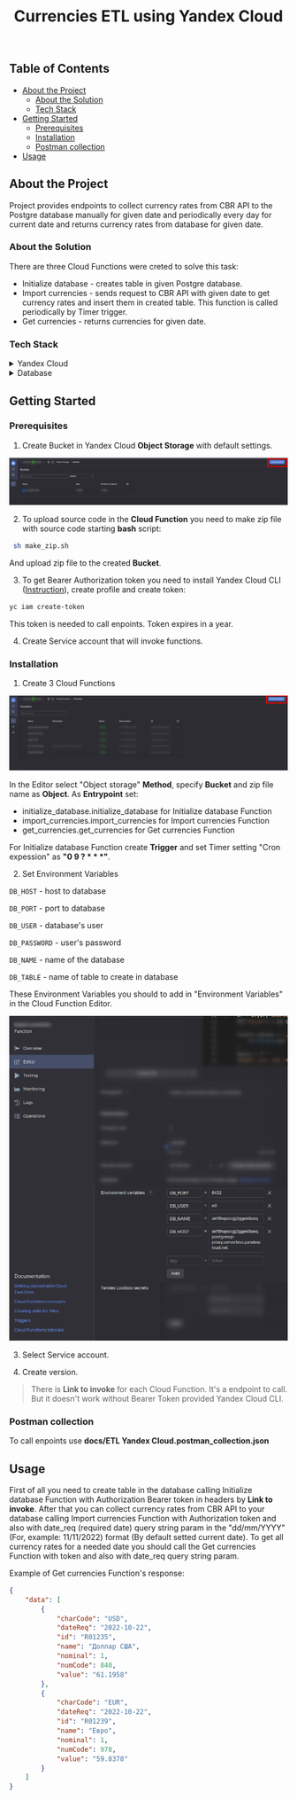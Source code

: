 <div align="center">
  <h1>Currencies ETL using Yandex Cloud</h1>
</div>

<br />

## Table of Contents

- [About the Project](#about-the-project)
  * [About the Solution](#about-the-solution)
  * [Tech Stack](#tech-stack)
- [Getting Started](#getting-started)
  * [Prerequisites](#prerequisites)
  * [Installation](#installation)
  * [Postman collection](#postman-collection)
- [Usage](#usage)
  

## About the Project
Project provides endpoints to collect currency rates from CBR API to the Postgre database manually for given date and periodically every day for current date and returns currency rates from database for given date.

### About the Solution

There are three Cloud Functions were creted to solve this task:
- Initialize database - creates table in given Postgre database. 
- Import currencies - sends request to CBR API with given date to get currency rates and insert them in created table. This function is called periodically by Timer trigger.
- Get currencies - returns currencies for given date. 


### Tech Stack

<details>
  <summary>Yandex Cloud</summary>
  <ul>
    <li><a href="https://cloud.yandex.ru/services/functions/">Cloud Functions</a></li>
    <li><a href="https://cloud.yandex.ru/services/storage/">Object storage</a></li>
    <li><a href="https://cloud.yandex.ru/services/managed-postgresql/">Managed Service for PostgreSQL</a></li>
    <li><a href="https://cloud.yandex.ru/docs/functions/operations/trigger/timer-create/">Timer trigger</a></li>
  </ul>
</details>

<details>
<summary>Database</summary>
  <a href="https://www.postgresql.org/">PostgreSQL</a>
</details>


## Getting Started


### Prerequisites

1. Create Bucket in Yandex Cloud **Object Storage** with default settings.

<img src="docs/images/create_bucket.png" alt="env files screenshot" />

2. To upload source code in the **Cloud Function** you need to make zip file with source code starting **bash** script: 

```bash
 sh make_zip.sh
```

 And upload zip file to the created **Bucket**.

3. To get Bearer Authorization token you need to install Yandex Cloud CLI ([Instruction](https://cloud.yandex.ru/docs/cli/quickstart#install)), create profile and create token:

```bash
yc iam create-token
```

This token is needed to call enpoints. Token expires in a year. 

4. Create Service account that will invoke functions.

### Installation

1. Create 3 Cloud Functions 

<img src="docs/images/create_func.png" alt="env files screenshot" />

In the Editor select "Object storage" **Method**, specify **Bucket** and zip file name as **Object**. As **Entrypoint** set:
 - initialize_database.initialize_database for Initialize database Function
 - import_currencies.import_currencies for Import currencies Function
 - get_currencies.get_currencies for Get currencies Function

For Initialize database Function create **Trigger** and set Timer setting "Cron expession" as **"0 9 ? * * *"**.

2. Set Environment Variables

`DB_HOST` - host to database

`DB_PORT` - port to database

`DB_USER` - database's user

`DB_PASSWORD` - user's password

`DB_NAME` - name of the database

`DB_TABLE` - name of table to create in database

These Environment Variables you should to add in "Environment Variables" in the Cloud Function Editor.

<img src="docs/images/envs.png" alt="env files screenshot" />

3. Select Service account.

4. Create version.

> There is **Link to invoke** for each Cloud Function. It's a endpoint to call. But it doesn't work without Bearer Token provided Yandex Cloud CLI.


### Postman collection

To call enpoints use **docs/ETL Yandex Cloud.postman_collection.json**


## Usage


First of all you need to create table in the database calling Initialize database Function with Authorization Bearer token in headers by **Link to invoke**.
After that you can collect currency rates from CBR API to your database calling Import currencies Function with Authorization token and also with date_req (required date) query string param in the "dd/mm/YYYY" (For, example: 11/11/2022) format (By default setted current date).
To get all currency rates for a needed date you should call the Get currencies Function with token and also with date_req query string param.

Example of Get currencies Function's response:

```json
{
    "data": [
        {
            "charCode": "USD",
            "dateReq": "2022-10-22",
            "id": "R01235",
            "name": "Доллар США",
            "nominal": 1,
            "numCode": 840,
            "value": "61.1958"
        },
        {
            "charCode": "EUR",
            "dateReq": "2022-10-22",
            "id": "R01239",
            "name": "Евро",
            "nominal": 1,
            "numCode": 978,
            "value": "59.8378"
        }
    ]
}
```
